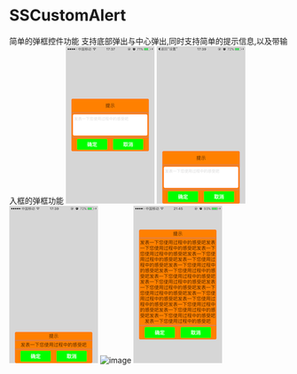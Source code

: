 # SSCustomAlert
简单的弹框控件功能
支持底部弹出与中心弹出,同时支持简单的提示信息,以及带输入框的弹框功能
![image](https://github.com/l19901001/SSCustomAlert/blob/master/images_md/IMG_07222.PNG)
![image](https://github.com/l19901001/SSCustomAlert/blob/master/images_md/IMG_07233.PNG)
![image](https://github.com/l19901001/SSCustomAlert/blob/master/images_md/IMG_07244.PNG)
![image](https://github.com/l19901001/SSCustomAlert/blob/master/images_md/IMG_07255.PNG)
![image](https://github.com/l19901001/SSCustomAlert/blob/master/images_md/IMG_07266.PNG)
